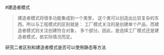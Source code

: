 #建造者模式
>建造者模式将很多功能集成到一个类里，
这个类可以创造出比较复杂的东西。所以与工程模式的区别就是：
工厂模式关注的是创建单个产品，而建造者模式则关注创建符合对象，
多个部分。因此，是选择工厂模式还是建造者模式，依实际情况而定。

研究二者区别和建造者模式是否可以使用静态等方法
